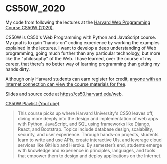 # CS50W_2020
My code from following the lectures at the [Harvard Web Programming Course CS50W (2020)](https://www.youtube.com/watch?v=Nn7EX3zkGUo&list=PLhQjrBD2T380xvFSUmToMMzERZ3qB5Ueu). 

CS50W is CS50's Web Programming with Python and JavaScript course. My goal is to gain "hands-on" coding experience by working the examples explained in the lectures.  I want to develop a deep understanding of Web programming, going much further than any particular technology, but more like the "philosophy" of the Web. I have learned, over the course of my career, that there's no better way of learning programming than getting my hands dirty.

Although only Harvard students can earn register for credit, [anyone with an Internet connection can view the course materials for free](https://cs50.edx.org/web). 

Slides and source code at https://cs50.harvard.edu/web.

[CS50W Playlist (YouTube)](https://www.youtube.com/watch?v=Nn7EX3zkGUo&list=PLhQjrBD2T380xvFSUmToMMzERZ3qB5Ueu)    

>This course picks up where Harvard University's CS50 leaves off, diving more deeply into the design and implementation of web apps with Python, JavaScript, and SQL using frameworks like Django, React, and Bootstrap. Topics include database design, scalability, security, and user experience. Through hands-on projects, students learn to write and use APIs, create interactive UIs, and leverage cloud services like GitHub and Heroku. By semester’s end, students emerge with knowledge and experience in principles, languages, and tools that empower them to design and deploy applications on the Internet.
